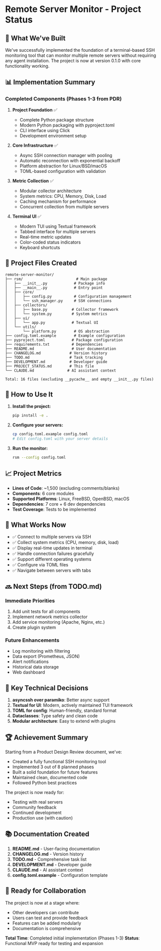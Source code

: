 # Remote Server Monitor - Project Status

## 🎉 What We've Built

We've successfully implemented the foundation of a terminal-based SSH monitoring tool that can monitor multiple remote servers without requiring any agent installation. The project is now at version 0.1.0 with core functionality working.

## 📊 Implementation Summary

### Completed Components (Phases 1-3 from PDR)

1. **Project Foundation** ✅
   - Complete Python package structure
   - Modern Python packaging with pyproject.toml
   - CLI interface using Click
   - Development environment setup

2. **Core Infrastructure** ✅
   - Async SSH connection manager with pooling
   - Automatic reconnection with exponential backoff
   - Platform abstraction for Linux/BSD/macOS
   - TOML-based configuration with validation

3. **Metric Collection** ✅
   - Modular collector architecture
   - System metrics: CPU, Memory, Disk, Load
   - Caching mechanism for performance
   - Concurrent collection from multiple servers

4. **Terminal UI** ✅
   - Modern TUI using Textual framework
   - Tabbed interface for multiple servers
   - Real-time metric updates
   - Color-coded status indicators
   - Keyboard shortcuts

## 📁 Project Files Created

```
remote-server-monitor/
├── rsm/                        # Main package
│   ├── __init__.py            # Package info
│   ├── __main__.py            # Entry point
│   ├── core/
│   │   ├── config.py          # Configuration management
│   │   └── ssh_manager.py     # SSH connections
│   ├── collectors/
│   │   ├── base.py           # Collector framework
│   │   └── system.py         # System metrics
│   ├── ui/
│   │   └── app.py            # Textual UI
│   └── utils/
│       └── platform.py        # OS abstraction
├── config.toml.example        # Example configuration
├── pyproject.toml            # Package configuration
├── requirements.txt          # Dependencies
├── README.md                 # User documentation
├── CHANGELOG.md             # Version history
├── TODO.md                  # Task tracking
├── DEVELOPMENT.md           # Developer guide
├── PROJECT_STATUS.md        # This file
└── CLAUDE.md               # AI assistant context

Total: 16 files (excluding __pycache__ and empty __init__.py files)
```

## 🚀 How to Use It

1. **Install the project:**
   ```bash
   pip install -e .
   ```

2. **Configure your servers:**
   ```bash
   cp config.toml.example config.toml
   # Edit config.toml with your server details
   ```

3. **Run the monitor:**
   ```bash
   rsm --config config.toml
   ```

## 📈 Project Metrics

- **Lines of Code**: ~1,500 (excluding comments/blanks)
- **Components**: 6 core modules
- **Supported Platforms**: Linux, FreeBSD, OpenBSD, macOS
- **Dependencies**: 7 core + 6 dev dependencies
- **Test Coverage**: Tests to be implemented

## 🎯 What Works Now

- ✅ Connect to multiple servers via SSH
- ✅ Collect system metrics (CPU, memory, disk, load)
- ✅ Display real-time updates in terminal
- ✅ Handle connection failures gracefully
- ✅ Support different operating systems
- ✅ Configure via TOML files
- ✅ Navigate between servers with tabs

## 🔜 Next Steps (from TODO.md)

### Immediate Priorities
1. Add unit tests for all components
2. Implement network metrics collector
3. Add service monitoring (Apache, Nginx, etc.)
4. Create plugin system

### Future Enhancements
- Log monitoring with filtering
- Data export (Prometheus, JSON)
- Alert notifications
- Historical data storage
- Web dashboard

## 📝 Key Technical Decisions

1. **asyncssh over paramiko**: Better async support
2. **Textual for UI**: Modern, actively maintained TUI framework
3. **TOML for config**: Human-friendly, standard format
4. **Dataclasses**: Type safety and clean code
5. **Modular architecture**: Easy to extend with plugins

## 🏆 Achievement Summary

Starting from a Product Design Review document, we've:
- Created a fully functional SSH monitoring tool
- Implemented 3 out of 8 planned phases
- Built a solid foundation for future features
- Maintained clean, documented code
- Followed Python best practices

The project is now ready for:
- Testing with real servers
- Community feedback
- Continued development
- Production use (with caution)

## 📚 Documentation Created

1. **README.md** - User-facing documentation
2. **CHANGELOG.md** - Version history
3. **TODO.md** - Comprehensive task list
4. **DEVELOPMENT.md** - Developer guide
5. **CLAUDE.md** - AI assistant context
6. **config.toml.example** - Configuration template

## 🤝 Ready for Collaboration

The project is now at a stage where:
- Other developers can contribute
- Users can test and provide feedback
- Features can be added modularly
- Documentation is comprehensive

**Total Time**: Completed initial implementation (Phases 1-3)
**Status**: Functional MVP ready for testing and expansion